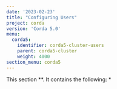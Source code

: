 ```yaml
---
date: '2023-02-23'
title: "Configuring Users"
project: corda
version: 'Corda 5.0'
menu:
  corda5:
    identifier: corda5-cluster-users
    parent: corda5-cluster
    weight: 4000
section_menu: corda5
---
```

This section **. It contains the following:
* 